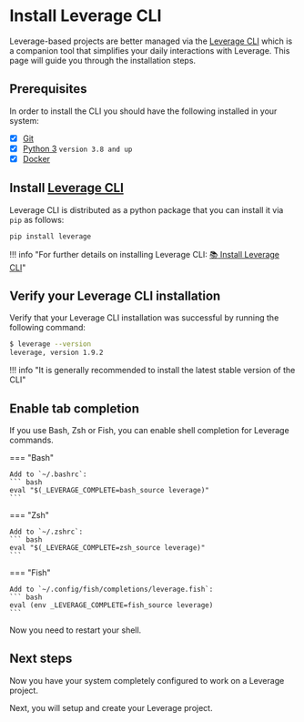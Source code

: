 # Install Leverage CLI
Leverage-based projects are better managed via the [Leverage CLI](../../how-it-works/leverage-cli/) which is a companion tool that simplifies your daily interactions with Leverage. This page will guide you through the installation steps.

## Prerequisites
In order to install the CLI you should have the following installed in your system:

- [X] [Git](https://git-scm.com/)
- [X] [Python 3](https://www.python.org/) `version 3.8 and up`
- [X] [Docker](https://docs.docker.com/engine/install/)

## Install [Leverage CLI](../../user-guide/leverage-cli/overview/)
Leverage CLI is distributed as a python package that you can install it via `pip` as follows:
``` bash
pip install leverage
```

!!! info "For further details on installing Leverage CLI: [:books: Install Leverage CLI](../../user-guide/leverage-cli/installation/)"

## Verify your Leverage CLI installation
Verify that your Leverage CLI installation was successful by running the following command:
``` bash
$ leverage --version
leverage, version 1.9.2
```

!!! info "It is generally recommended to install the latest stable version of the CLI"

## Enable tab completion
If you use Bash, Zsh or Fish, you can enable shell completion for Leverage commands.

=== "Bash"

    Add to `~/.bashrc`:
    ``` bash
    eval "$(_LEVERAGE_COMPLETE=bash_source leverage)"
    ```

=== "Zsh"

    Add to `~/.zshrc`:
    ``` bash
    eval "$(_LEVERAGE_COMPLETE=zsh_source leverage)"
    ```

=== "Fish"

    Add to `~/.config/fish/completions/leverage.fish`:
    ``` bash
    eval (env _LEVERAGE_COMPLETE=fish_source leverage)
    ```

Now you need to restart your shell.

## Next steps
Now you have your system completely configured to work on a Leverage project.

Next, you will setup and create your Leverage project.
